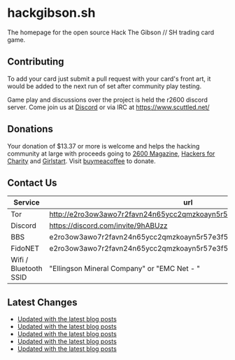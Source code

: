 # hackgibson.sh
The homepage for the open source Hack The Gibson // SH trading card game.


## Contributing

To add your card just submit a pull request with your card's front art, it would be added to the next run of set after community play testing.

Game play and discussions over the project is held the r2600 discord server. Come join us at [Discord](https://discord.com/invite/9hABUzz) or via IRC at https://www.scuttled.net/


## Donations

Your donation of $13.37 or more is welcome and helps the hacking community at large with proceeds going to [2600 Magazine](https://2600.com/), [Hackers for Charity](https://hackersforcharity.org) and [Girlstart](https://girlstart.org).  Visit [buymeacoffee](https://www.buymeacoffee.com/hackgibson.sh) to donate.


## Contact Us

Service | url
-|-
Tor | http://e2ro3ow3awo7r2favn24n65ycc2qmzkoayn5r57e3f56nvjwdcgg32ad.onion
Discord | https://discord.com/invite/9hABUzz
BBS | e2ro3ow3awo7r2favn24n65ycc2qmzkoayn5r57e3f56nvjwdcgg32ad.onion:23
FidoNET | e2ro3ow3awo7r2favn24n65ycc2qmzkoayn5r57e3f56nvjwdcgg32ad.onion:24554
Wifi / Bluetooth SSID | "Ellingson Mineral Company" or "EMC Net - <fidonet address>"

## Latest Changes
<!-- BLOG-POST-LIST:START -->
- [Updated with the latest blog posts](https://github.com/DFW2600/hackgibson.sh/commit/68a312382e91cfaeb6cfa913f7587f81d2e78ecb)
- [Updated with the latest blog posts](https://github.com/DFW2600/hackgibson.sh/commit/c359b0753febdc8fd062576501c6da812a7f05c9)
- [Updated with the latest blog posts](https://github.com/DFW2600/hackgibson.sh/commit/b2c5f19d5ba1e228e56eb1aca8d0240567efda09)
- [Updated with the latest blog posts](https://github.com/DFW2600/hackgibson.sh/commit/a370df1e97ce8132eb2eec05f14b7d55963209af)
- [Updated with the latest blog posts](https://github.com/DFW2600/hackgibson.sh/commit/040b9d0fdc994de70e0d3bc6c9bb8ebbf466b4bc)
<!-- BLOG-POST-LIST:END -->

